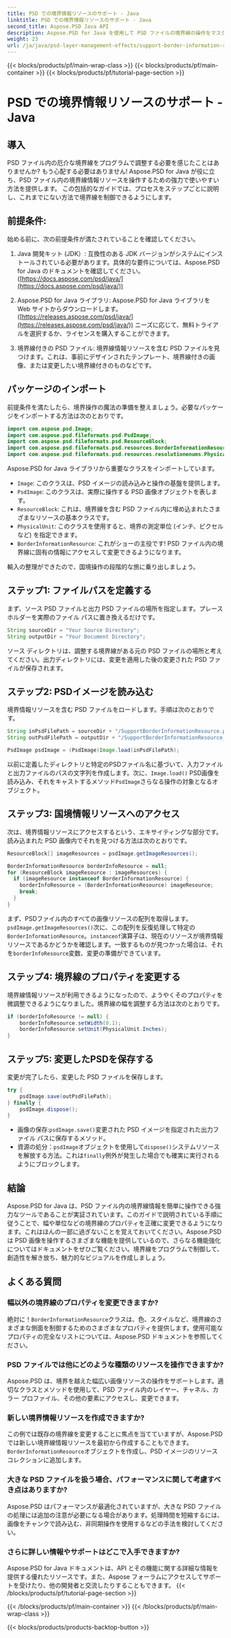 ```yaml
---
title: PSD での境界情報リソースのサポート - Java
linktitle: PSD での境界情報リソースのサポート - Java
second_title: Aspose.PSD Java API
description: Aspose.PSD for Java を使用して PSD ファイルの境界線の操作をマスターします。わかりやすい手順で境界線の幅、単位などを変更する方法を学習します。プログラムによって PSD デザインを強化します。
weight: 23
url: /ja/java/psd-layer-management-effects/support-border-information-resource-psd/
---
```


{{< blocks/products/pf/main-wrap-class >}}
{{< blocks/products/pf/main-container >}}
{{< blocks/products/pf/tutorial-page-section >}}

# PSD での境界情報リソースのサポート - Java

## 導入

PSD ファイル内の厄介な境界線をプログラムで調整する必要を感じたことはありませんか? もう心配する必要はありません! Aspose.PSD for Java が役に立ち、PSD ファイル内の境界線情報リソースを操作するための強力で使いやすい方法を提供します。 この包括的なガイドでは、プロセスをステップごとに説明し、これまでにない方法で境界線を制御できるようにします。

## 前提条件:

始める前に、次の前提条件が満たされていることを確認してください。

1. Java 開発キット (JDK）: 互換性のある JDK バージョンがシステムにインストールされている必要があります。具体的な要件については、Aspose.PSD for Java のドキュメントを確認してください。([https://docs.aspose.com/psd/java/](https://docs.aspose.com/psd/java/))

2. Aspose.PSD for Java ライブラリ: Aspose.PSD for Java ライブラリを Web サイトからダウンロードします。([https://releases.aspose.com/psd/java/](https://releases.aspose.com/psd/java/)) ニーズに応じて、無料トライアルを選択するか、ライセンスを購入することができます。

3. 境界線付きの PSD ファイル: 境界線情報リソースを含む PSD ファイルを見つけます。これは、事前にデザインされたテンプレート、境界線付きの画像、または変更したい境界線付きのものなどです。

## パッケージのインポート

前提条件を満たしたら、境界操作の魔法の準備を整えましょう。必要なパッケージをインポートする方法は次のとおりです。

```java
import com.aspose.psd.Image;
import com.aspose.psd.fileformats.psd.PsdImage;
import com.aspose.psd.fileformats.psd.ResourceBlock;
import com.aspose.psd.fileformats.psd.resources.BorderInformationResource;
import com.aspose.psd.fileformats.psd.resources.resolutionenums.PhysicalUnit;
```

Aspose.PSD for Java ライブラリから重要なクラスをインポートしています。

- `Image`: このクラスは、PSD イメージの読み込みと操作の基盤を提供します。
- `PsdImage`: このクラスは、実際に操作する PSD 画像オブジェクトを表します。
- `ResourceBlock`: これは、境界線を含む PSD ファイル内に埋め込まれたさまざまなリソースの基本クラスです。
- `PhysicalUnit`: このクラスを使用すると、境界の測定単位 (インチ、ピクセルなど) を指定できます。
- `BorderInformationResource`: これがショーの主役です! PSD ファイル内の境界線に固有の情報にアクセスして変更できるようになります。

輸入の整理ができたので、国境操作の段階的な旅に乗り出しましょう。

## ステップ1: ファイルパスを定義する

まず、ソース PSD ファイルと出力 PSD ファイルの場所を指定します。プレースホルダーを実際のファイル パスに置き換えるだけです。

```java
String sourceDir = "Your Source Directory";
String outputDir = "Your Document Directory";
```

ソース ディレクトリは、調整する境界線がある元の PSD ファイルの場所と考えてください。出力ディレクトリには、変更を適用した後の変更された PSD ファイルが保存されます。

## ステップ2: PSDイメージを読み込む

境界情報リソースを含む PSD ファイルをロードします。手順は次のとおりです。

```java
String inPsdFilePath = sourceDir + "/SupportBorderInformationResource.psd";
String outPsdFilePath = outputDir + "/SupportBorderInformationResource_output.psd";

PsdImage psdImage = (PsdImage)Image.load(inPsdFilePath);
```

以前に定義したディレクトリと特定のPSDファイル名に基づいて、入力ファイルと出力ファイルのパスの文字列を作成します。次に、`Image.load()` PSD画像を読み込み、それをキャストするメソッド`PsdImage`さらなる操作の対象となるオブジェクト。

## ステップ3: 国境情報リソースへのアクセス

次は、境界情報リソースにアクセスするという、エキサイティングな部分です。読み込まれた PSD 画像内でそれを見つける方法は次のとおりです。

```java
ResourceBlock[] imageResources = psdImage.getImageResources();

BorderInformationResource borderInfoResource = null;
for (ResourceBlock imageResource : imageResources) {
  if (imageResource instanceof BorderInformationResource) {
    borderInfoResource = (BorderInformationResource) imageResource;
    break;
  }
}
```

まず、PSDファイル内のすべての画像リソースの配列を取得します。`psdImage.getImageResources()`次に、この配列を反復処理して特定の`BorderInformationResource`。`instanceof`演算子は、現在のリソースが境界情報リソースであるかどうかを確認します。一致するものが見つかった場合は、それを`borderInfoResource`変数、変更の準備ができています。

## ステップ4: 境界線のプロパティを変更する

境界線情報リソースが利用できるようになったので、ようやくそのプロパティを微調整できるようになりました。境界線の幅を調整する方法は次のとおりです。

```java
if (borderInfoResource != null) {
    borderInfoResource.setWidth(0.1);
    borderInfoResource.setUnit(PhysicalUnit.Inches);
}
```

## ステップ5: 変更したPSDを保存する

変更が完了したら、変更した PSD ファイルを保存します。

```java
try {
    psdImage.save(outPsdFilePath);
} finally {
    psdImage.dispose();
}
```

- 画像の保存:`psdImage.save()`変更された PSD イメージを指定された出力ファイル パスに保存するメソッド。
- 資源の処分：`psdImage`オブジェクトを使用して`dispose()`システムリソースを解放する方法。これは`finally`例外が発生した場合でも確実に実行されるようにブロックします。

## 結論

Aspose.PSD for Java は、PSD ファイル内の境界線情報を簡単に操作できる強力なツールであることが実証されています。このガイドで説明されている手順に従うことで、幅や単位などの境界線のプロパティを正確に変更できるようになります。これはほんの一部に過ぎないことを覚えておいてください。Aspose.PSD は PSD 画像を操作するさまざまな機能を提供しているので、さらなる機能強化についてはドキュメントをぜひご覧ください。境界線をプログラムで制御して、創造性を解き放ち、魅力的なビジュアルを作成しましょう。 

## よくある質問

### 幅以外の境界線のプロパティを変更できますか?

絶対に！`BorderInformationResource`クラスは、色、スタイルなど、境界線のさまざまな側面を制御するためのさまざまなプロパティを提供します。使用可能なプロパティの完全なリストについては、Aspose.PSD ドキュメントを参照してください。

### PSD ファイルでは他にどのような種類のリソースを操作できますか?

Aspose.PSD は、境界を越えた幅広い画像リソースの操作をサポートします。適切なクラスとメソッドを使用して、PSD ファイル内のレイヤー、チャネル、カラー プロファイル、その他の要素にアクセスし、変更できます。

### 新しい境界情報リソースを作成できますか?

この例では既存の境界線を変更することに焦点を当てていますが、Aspose.PSDでは新しい境界線情報リソースを最初から作成することもできます。`BorderInformationResource`オブジェクトを作成し、PSD イメージのリソース コレクションに追加します。

### 大きな PSD ファイルを扱う場合、パフォーマンスに関して考慮すべき点はありますか?

Aspose.PSD はパフォーマンスが最適化されていますが、大きな PSD ファイルの処理には追加の注意が必要になる場合があります。処理時間を短縮するには、画像をチャンクで読み込む、非同期操作を使用するなどの手法を検討してください。

### さらに詳しい情報やサポートはどこで入手できますか?

Aspose.PSD for Java ドキュメントは、API とその機能に関する詳細な情報を提供する優れたリソースです。また、Aspose フォーラムにアクセスしてサポートを受けたり、他の開発者と交流したりすることもできます。 
{{< /blocks/products/pf/tutorial-page-section >}}

{{< /blocks/products/pf/main-container >}}
{{< /blocks/products/pf/main-wrap-class >}}

{{< blocks/products/products-backtop-button >}}
